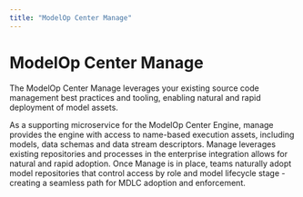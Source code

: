 ```yaml
---
title: "ModelOp Center Manage"
---
```

# ModelOp Center Manage

The ModelOp Center Manage leverages your existing source code management best practices and tooling, enabling natural and rapid deployment of model assets.

As a supporting microservice for the ModelOp Center Engine, manage provides the engine with access to name-based execution assets, including models, data schemas and data stream descriptors. Manage leverages existing repositories and processes in the enterprise integration allows for natural and rapid adoption. Once Manage is in place, teams naturally adopt model repositories that control access by role and model lifecycle stage - creating a seamless path for MDLC adoption and enforcement.
